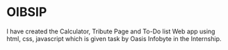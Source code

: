 # OIBSIP
I have created the Calculator, Tribute Page and To-Do list Web app using html, css, javascript which is given task by Oasis Infobyte in the Internship.

